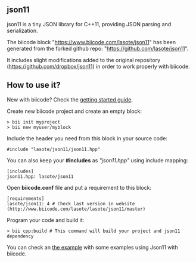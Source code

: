 json11
-------

json11 is a tiny JSON library for C++11, providing JSON parsing and serialization.

The biicode block "https://www.biicode.com/lasote/json11" has been generated from the forked github repo: "https://github.com/lasote/json11".

It includes slight modifications added to the original repository (https://github.com/dropbox/json11) in order to work properly with biicode.

How to use it?
--------------

New with biicode? Check the [getting started guide](http://docs.biicode.com/c++/gettingstarted.html).

Create new biicode project and create an empty block:

    > bii init myproject
    > bii new myuser/myblock


Include the header you need from this block in your source code:

    #include "lasote/json11/json11.hpp"


You can also keep your **#includes** as *"json11.hpp"* using include mapping:

    [includes]
    json11.hpp: lasote/json11


Open **biicode.conf** file and put a requirement to this block:

    [requirements]
    lasote/json11: 4 # Check last version in website (http://www.biicode.com/lasote/lasote/json11/master)


Program your code and build it:

    > bii cpp:build # This command will build your project and json11 dependency


You can check an [the example](http://www.biicode.com/examples/examples/json11/master/0/test.cpp) with some examples using Json11 with biicode.
